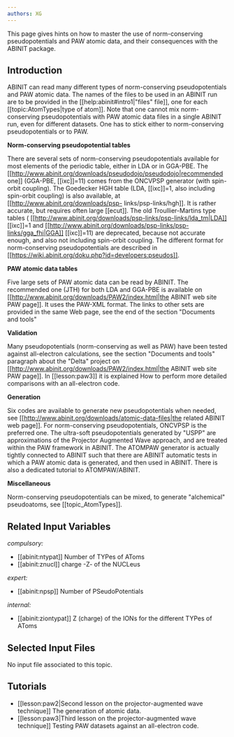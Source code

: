 ```yaml
---
authors: XG
---
```

<!--
This file is automatically generated by mksite.py. All changes will be lost.
Change the input yaml files or the python code
-->

This page gives hints on how to master the use of norm-conserving pseudopotentials and PAW atomic data, and
their consequences with the ABINIT package.

## Introduction

ABINIT can read many different types of norm-conserving pseudopotentials and
PAW atomic data. The names of the files to be used in an ABINIT run are to be
provided in the [[help:abinit#intro1|"files" file]], one for each
[[topic:AtomTypes|type of atom]]. Note that one cannot mix norm-conserving
pseudopotentials with PAW atomic data files in a single ABINIT run, even for
different datasets. One has to stick either to norm-conserving
pseudopotentials or to PAW.

**Norm-conserving pseudopotential tables**

There are several sets of norm-conserving pseudopotentials available for most
elements of the periodic table, either in LDA or in GGA-PBE. The
[[http://www.abinit.org/downloads/pseudodojo/pseudodojo|recommended one]]
(GGA-PBE, [[ixc]]=11) comes from the ONCVPSP generator (with spin-orbit
coupling). The Goedecker HGH table (LDA, [[ixc]]=1, also including spin-orbit
coupling) is also available, at [[http://www.abinit.org/downloads/psp-
links/psp-links/hgh]]. It is rather accurate, but requires often large
[[ecut]]. The old Troullier-Martins type tables (
[[http://www.abinit.org/downloads/psp-links/psp-links/lda_tm|LDA]] [[ixc]]=1
and [[http://www.abinit.org/downloads/psp-links/psp-links/gga_fhi|GGA]]
[[ixc]]=11) are deprecated, because not accurate enough, and also not
including spin-orbit coupling. The different format for norm-conserving
pseudopotentials are described in
[[https://wiki.abinit.org/doku.php?id=developers:pseudos]].

**PAW atomic data tables**

Five large sets of PAW atomic data can be read by ABINIT. The recommended one
(JTH) for both LDA and GGA-PBE is available on
[[http://www.abinit.org/downloads/PAW2/index.html|the ABINIT web site PAW
page]]. It uses the PAW-XML format. The links to other sets are provided in
the same Web page, see the end of the section "Documents and tools"

**Validation**

Many pseudopotentials (norm-conserving as well as PAW) have been tested
against all-electron calculations, see the section "Documents and tools"
paragraph about the "Delta" project on
[[http://www.abinit.org/downloads/PAW2/index.html|the ABINIT web site PAW
page]]. In [[lesson:paw3]] it is explained How to perform more detailed
comparisons with an all-electron code.

**Generation**

Six codes are available to generate new pseudopotentials when needed, see
[[http://www.abinit.org/downloads/atomic-data-files|the related ABINIT web
page]]. For norm-conserving pseudopotentials, ONCVPSP is the preferred one.
The ultra-soft pseudopotentials generated by "USPP" are approximations of the
Projector Augmented Wave approach, and are treated within the PAW framework in
ABINIT. The ATOMPAW generator is actually tightly connected to ABINIT such
that there are ABINIT automatic tests in which a PAW atomic data is generated,
and then used in ABINIT. There is also a dedicated tutorial to ATOMPAW/ABINIT.

**Miscellaneous**

Norm-conserving pseudopotentials can be mixed, to generate "alchemical"
pseudoatoms, see [[topic_AtomTypes]].



## Related Input Variables

*compulsory:*

- [[abinit:ntypat]]  Number of TYPes of AToms
- [[abinit:znucl]]  charge -Z- of the NUCLeus
 
*expert:*

- [[abinit:npsp]]  Number of PSeudoPotentials
 
*internal:*

- [[abinit:ziontypat]]  Z (charge) of the IONs for the different TYPes of AToms
 

## Selected Input Files

No input file associated to this topic.

## Tutorials

* [[lesson:paw2|Second lesson on the projector-augmented wave technique]] The generation of atomic data. 
* [[lesson:paw3|Third lesson on the projector-augmented wave technique]] Testing PAW datasets against an all-electron code.

